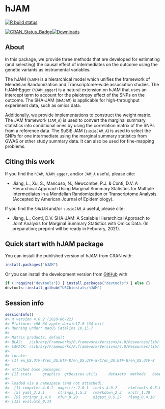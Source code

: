 
<!-- README.md is generated from README.Rmd. Please edit that file -->

# hJAM

<!-- badges: start -->

[![R build
status](https://github.com/lailylajiang/hJAM/workflows/R-CMD-check/badge.svg)](https://github.com/lailylajiang/hJAM)
<!-- badges: end -->

<!-- CRAN badges: start -->

[![CRAN\_Status\_Badge](http://www.r-pkg.org/badges/version/hJAM)](https://CRAN.R-project.org/package=hJAM)[![Downloads](http://cranlogs.r-pkg.org/badges/grand-total/hJAM)](https://CRAN.R-project.org/package=hJAM)
<!-- CRAN badges: end -->

## About

In this package, we provide three methods that are developed for
estimating (and selecting) the causal effect of intermediates on the
outcome using the genetic variants as instrumental variables.

The hJAM (`hJAM`) is a hierarchical model which unifies the framework of
Mendelian Randomization and Transcriptome-wide association studies. The
hJAM-Egger (`hJAM_egger`) is a natural extension on hJAM that uses an
intercept term to account for the pleiotropy effect of the SNPs on the
outcome. The SHA-JAM (`SHAJAM`) is applicable for high-throughput
experiment data, such as omics data.

Additionally, we provide implementations to construct the weight matrix.
The JAM framework (`JAM_A`) is used to convert the marginal summary
statistics into conditional ones by using the correlation matrix of the
SNPs from a reference data. The SuSiE JAM (`susieJAM_A`) is used to
select the SNPs for one intermediate using the marginal summary
statistics from GWAS or other study summary data. It can also be used
for fine-mapping problems.

## Citing this work

If you find the `hJAM`, `hJAM_egger`, and/or `JAM_A` useful, please
cite:

  - Jiang, L., Xu, S., Mancuso, N., Newcombe, P.J. & Conti, D.V. A
    Hierarchical Approach Using Marginal Summary Statistics for Multiple
    Intermediates in a Mendelian Randomization or Transcriptome
    Analysis. (Accepted by American Journal of Epidemiology).

If you find the `SHAJAM` and/or `susieJAM_A` useful, please cite:

  - Jiang, L., Conti, D.V. SHA-JAM: A Scalable Hierarchical Approach to
    Joint Analysis for Marginal Summary Statistics with Omics Data. (In
    preparation; preprint will be ready in Feburary, 2021).

## Quick start with hJAM package

You can install the published version of hJAM from CRAN with:

``` r
install.packages("hJAM")
```

Or you can install the development version from
[GitHub](https://github.com/USCbiostats/hJAM) with:

``` r
if (!require("devtools")) { install.packages("devtools") } else {}
devtools::install_github("USCbiostats/hJAM")
```

## Session info

``` r
sessionInfo()
#> R version 4.0.2 (2020-06-22)
#> Platform: x86_64-apple-darwin17.0 (64-bit)
#> Running under: macOS Catalina 10.15.7
#> 
#> Matrix products: default
#> BLAS:   /Library/Frameworks/R.framework/Versions/4.0/Resources/lib/libRblas.dylib
#> LAPACK: /Library/Frameworks/R.framework/Versions/4.0/Resources/lib/libRlapack.dylib
#> 
#> locale:
#> [1] en_US.UTF-8/en_US.UTF-8/en_US.UTF-8/C/en_US.UTF-8/en_US.UTF-8
#> 
#> attached base packages:
#> [1] stats     graphics  grDevices utils     datasets  methods   base     
#> 
#> loaded via a namespace (and not attached):
#>  [1] compiler_4.0.2  magrittr_2.0.1  tools_4.0.2     htmltools_0.5.0
#>  [5] yaml_2.2.1      stringi_1.5.3   rmarkdown_2.3   knitr_1.30     
#>  [9] stringr_1.4.0   xfun_0.20       digest_0.6.27   rlang_0.4.10   
#> [13] evaluate_0.14
```
